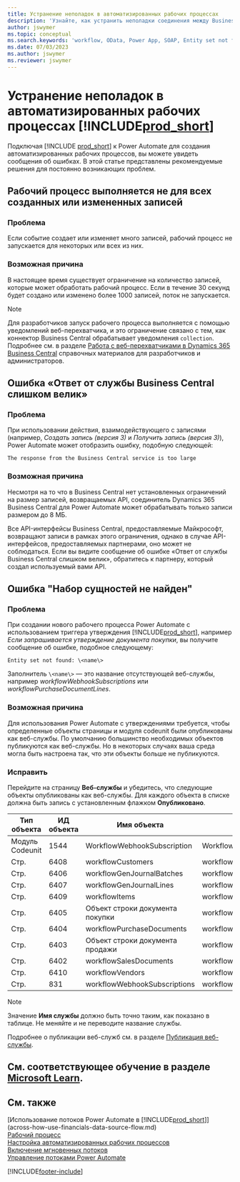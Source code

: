```yaml
---
title: Устранение неполадок в автоматизированных рабочих процессах
description: 'Узнайте, как устранить неполадки соединения между Business Central и Power Automate, когда вы создаете автоматизированный рабочий процесс.'
author: jswymer
ms.topic: conceptual
ms.search.keywords: 'workflow, OData, Power App, SOAP, Entity set not found, workflowWebhookSubscriptions, Power Automate,'
ms.date: 07/03/2023
ms.author: jswymer
ms.reviewer: jswymer
---
```


# <a name="troubleshoot-your--automated-workflows"></a>Устранение неполадок в автоматизированных рабочих процессах [!INCLUDE[prod_short](includes/prod_short.md)]

Подключая [!INCLUDE [prod_short](includes/prod_short.md)] к Power Automate для создания автоматизированных рабочих процессов, вы можете увидеть сообщения об ошибках. В этой статье представлены рекомендуемые решения для постоянно возникающих проблем.

## <a name="flow-doesnt-run-on-all-records-created-or-changed"></a>Рабочий процесс выполняется не для всех созданных или измененных записей

### <a name="problem"></a>Проблема

Если событие создает или изменяет много записей, рабочий процесс не запускается для некоторых или всех из них.

### <a name="possible-cause"></a>Возможная причина

В настоящее время существует ограничение на количество записей, которые может обработать рабочий процесс. Если в течение 30 секунд будет создано или изменено более 1000 записей, поток не запускается.

> [!NOTE]
> Для разработчиков запуск рабочего процесса выполняется с помощью уведомлений веб-перехватчика, и это ограничение связано с тем, как коннектор Business Central обрабатывает уведомления `collection`. Подробнее см. в разделе [Работа с веб-перехватчиками в Dynamics 365 Business Central](/dynamics365/business-central/dev-itpro/api-reference/v2.0/dynamics-subscriptions#notes-for-power-automate-flows) справочных материалов для разработчиков и администраторов.

## <a name="the-response-from-the-business-central-service-is-too-large-error"></a>Ошибка «Ответ от службы Business Central слишком велик»

### <a name="problem-1"></a>Проблема

При использовании действия, взаимодействующего с записями (например, *Создать запись (версия 3)* и *Получить запись (версия 3)*), Power Automate может отобразить ошибку, подобную следующей:

`The response from the Business Central service is too large`

### <a name="possible-cause-1"></a>Возможная причина

Несмотря на то что в Business Central нет установленных ограничений на размер записей, возвращаемых API, соединитель Dynamics 365 Business Central для Power Automate может обрабатывать только записи размером до 8 МБ.

Все API-интерфейсы Business Central, предоставляемые Майкрософт, возвращают записи в рамках этого ограничения, однако в случае API-интерфейсов, предоставляемых партнерами, оно может не соблюдаться. Если вы видите сообщение об ошибке «Ответ от службы Business Central слишком велик», обратитесь к партнеру, который создал используемый вами API.

## <a name="entity-set-not-found-error"></a>Ошибка "Набор сущностей не найден"

### <a name="problem-2"></a>Проблема

При создании нового рабочего процесса Power Automate с использованием триггера утверждения [!INCLUDE[prod_short](includes/prod_short.md)], например *Если запрашивается утверждение документа покупки*, вы получите сообщение об ошибке, подобное следующему:

`Entity set not found: \<name\>`

Заполнитель `\<name\>` — это название отсутствующей веб-службы, например *workflowWebhookSubscriptions* или *workflowPurchaseDocumentLines*.

### <a name="possible-cause-2"></a>Возможная причина

Для использования Power Automate с утверждениями требуется, чтобы определенные объекты страницы и модуля codeunit были опубликованы как веб-службы. По умолчанию большинство необходимых объектов публикуются как веб-службы. Но в некоторых случаях ваша среда могла быть настроена так, что эти объекты больше не публикуются.

### <a name="fix"></a>Исправить

Перейдите на страницу **Веб-службы** и убедитесь, что следующие объекты опубликованы как веб-службы. Для каждого объекта в списке должна быть запись с установленным флажком **Опубликовано**.  

| Тип объекта | ИД объекта | Имя объекта | Имя службы |
|--|--|--|--|
| Модуль Codeunit | 1544 | WorkflowWebhookSubscription | WorkflowActionResponse |
| Стр. | 6408 | workflowCustomers | workflowCustomers |
| Стр. | 6406 | workflowGenJournalBatches | workflowGenJournalBatches |
| Стр. | 6407 | workflowGenJournalLines | workflowGenJournalLines |
| Стр. | 6409 | workflowItems | workflowItems |
| Стр. | 6405 | Объект строки документа покупки | workflowPurchaseDocumentLines |
| Стр. | 6404 | workflowPurchaseDocuments | workflowPurchaseDocuments |
| Стр. | 6403 | Объект строки документа продажи | workflowSalesDocumentLines |
| Стр. | 6402 | workflowSalesDocuments | workflowSalesDocuments |
| Стр. | 6410 | workflowVendors | workflowVendors |
| Стр. | 831 | workflowWebhookSubscriptions | workflowWebhookSubscriptions |

> [!NOTE]
> Значение **Имя службы** должно быть точно таким, как показано в таблице. Не меняйте и не переводите название службы.

Подробнее о публикации веб-служб см. в разделе [Публикация веб-службы](across-how-publish-web-service.md).

## <a name="see-related-training-at-microsoft-learn"></a>См. соответствующее обучение в разделе [Microsoft Learn](/learn/modules/use-power-automate/).

## <a name="see-also"></a>См. также

[Использование потоков Power Automate в [!INCLUDE[prod_short](includes/prod_short.md)]](across-how-use-financials-data-source-flow.md)  
[Рабочий процесс](across-workflow.md)  
[Настройка автоматизированных рабочих процессов](/dynamics365/business-central/dev-itpro/powerplatform/automate-workflows)  
[Включение мгновенных потоков](/dynamics365/business-central/dev-itpro/powerplatform/instant-flows)  
[Управление потоками Power Automate](/dynamics365/business-central/dev-itpro/powerplatform/manage-power-automate-flows)  

[!INCLUDE[footer-include](includes/footer-banner.md)]
